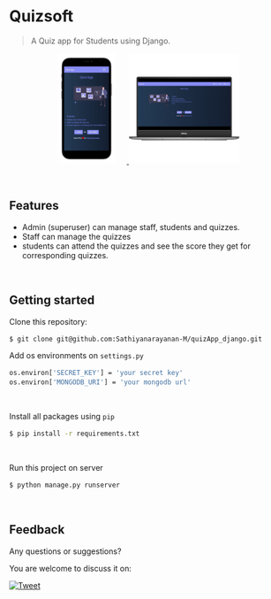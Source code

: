 

# Quizsoft

> A Quiz app for Students using Django.
<p align="center">
    <a href="https://quizsoft.herokuapp.com/" target="_blank">
        <img  src="static/images/mobile_view.png" alt="Sulu logo" style='padding-right:20px;height:200px;'>
        <img  src="static/images/laptop_view.png" alt="Sulu logo" style="height:200px;">
    </a>
</p>
<br/>

## Features
-  Admin (superuser) can manage staff, students and quizzes.
-  Staff can manage the quizzes
- students can attend the quizzes and see the score they get for corresponding quizzes.

<br/>


## Getting started
Clone this repository:
```sh
$ git clone git@github.com:Sathiyanarayanan-M/quizApp_django.git
```

Add os environments on `settings.py`

```sh
os.environ['SECRET_KEY'] = 'your secret key'
os.environ['MONGODB_URI'] = 'your mongodb url'
```
<br/>

Install all packages using `pip`

```sh
$ pip install -r requirements.txt
```
<br/>

Run this project on server

```sh
$ python manage.py runserver
```
<br/>



## Feedback 
Any questions or suggestions?

You are welcome to discuss it on:

[![Tweet](https://img.shields.io/twitter/url/http/shields.io.svg?style=social)](https://twitter.com/sathiya1622)
